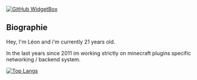 [![GitHub WidgetBox](https://github-widgetbox.vercel.app/api/profile?username=spaceaiDE&data=repositories,commits)](https://github.com/Jurredr/github-widgetbox)
## Biographie

Hey, I'm Léon and i'm currently 21 years old.

In the last years since 2011 im working strictly on minecraft plugins specific networking / backend system.<br>

[![Top Langs](https://github-readme-stats.vercel.app/api/top-langs/?username=spaceaiDE&layout=compact&&theme=dark)](https://github.com/spaceaiDE)
